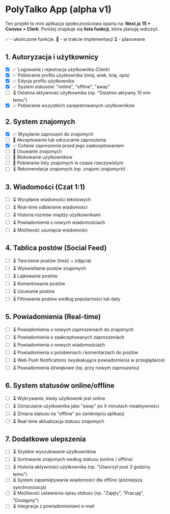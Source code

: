 # PolyTalko App (alpha v1)

Ten projekt to mini aplikacja społecznościowa oparta na: **Next.js 15 + Convex + Clerk**.
Poniżej znajduje się **lista funkcji**, które planuję wdrożyć.

✅ - ukończone funkcje.
🚧 - w trakcie implementacji
⏳ - planowane

## 1. Autoryzacja i użytkownicy

- [x] ✅ Logowanie i rejestracja użytkownika (Clerk)
- [x] ✅ Pobieranie profilu użytkownika (imię, wiek, kraj, opis)
- [x] ✅ Edycja profilu użytkownika
- [x] ✅ System statusów: "online", "offline", "away"
- [ ] ⏳ Ostatnia aktywność użytkownika (np. "Ostatnio aktywny 10 min temu")
- [x] ✅ Pobieranie wszystkich zarejestrowanych użytkowników

## 2. System znajomych

- [x] ✅ Wysyłanie zaproszeń do znajomych
- [ ] 🚧 Akceptowanie lub odrzucanie zaproszenia
- [x] ✅ Cofanie zaproszenia przed jego zaakceptowaniem
- [ ] 🚧 Usuwanie znajomych
- [ ] 🚧 Blokowanie użytkowników
- [ ] 🚧 Pobieranie listy znajomych w czasie rzeczywistym
- [ ] ⏳ Rekomendacje znajomych (np. znajomi znajomych)

## 3. Wiadomości (Czat 1:1)

- [ ] ⏳ Wysyłanie wiadomości tekstowych
- [ ] ⏳ Real-time odbieranie wiadomości
- [ ] ⏳ Historia rozmów między użytkownikami
- [ ] ⏳ Powiadomienia o nowych wiadomościach
- [ ] ⏳ Możliwość usunięcia wiadomości

## 4. Tablica postów (Social Feed)

- [ ] ⏳ Tworzenie postów (treść + zdjęcia)
- [ ] ⏳ Wyświetlanie postów znajomych
- [ ] ⏳ Lajkowanie postów
- [ ] ⏳ Komentowanie postów
- [ ] ⏳ Usuwanie postów
- [ ] ⏳ Filtrowanie postów według popularności lub daty

## 5. Powiadomienia (Real-time)

- [ ] ⏳ Powiadomienia o nowych zaproszeniach do znajomych
- [ ] ⏳ Powiadomienia o zaakceptowanych zaproszeniach
- [ ] ⏳ Powiadomienia o nowych wiadomościach
- [ ] ⏳ Powiadomienia o polubieniach i komentarzach do postów
- [ ] ⏳ Web Push Notifications (wyskakujące powiadomienia w przeglądarce)
- [ ] ⏳ Powiadomienia dźwiękowe (np. przy nowym zaproszeniu)

## 6. System statusów online/offline

- [ ] ⏳ Wykrywanie, kiedy użytkownik jest online
- [ ] ⏳ Oznaczanie użytkownika jako "away" po X minutach nieaktywności
- [ ] ⏳ Zmiana statusu na "offline" po zamknięciu aplikacji
- [ ] ⏳ Real-time aktualizacja statusu znajomych

## 7. Dodatkowe ulepszenia

- [ ] ⏳ Szybkie wyszukiwanie użytkowników
- [ ] ⏳ Sortowanie znajomych według statusu (online / offline)
- [ ] ⏳ Historia aktywności użytkownika (np. "Utworzył post 3 godziny temu")
- [ ] ⏳ System zapamiętywania wiadomości dla offline (późniejsza synchronizacja)
- [ ] ⏳ Możliwość ustawienia opisu statusu (np. "Zajęty", "Pracuję", "Dostępny")
- [ ] ⏳ Integracja z powiadomieniami e-mail
